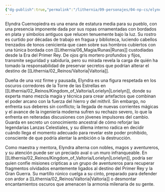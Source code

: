 ```yaml
---
{"dg-publish":true,"permalink":"/lithernia/09-personajes/04-np-cs/elyndra-cuernopiedra/","title":"Elyndra Cuernopiedra","tags":["lithernia","personaje","enano"]}
---
```


Elyndra Cuernopiedra es una enana de estatura media para su pueblo, con una presencia imponente dada por sus ropas ornamentadas con bordados en plata y símbolos antiguos que relucen tenuemente bajo la luz. Su rostro es curtido por décadas de trabajo en fragua y biblioteca, luciendo cabellos trenzados de tonos cenicienta que caen sobre sus hombros cubiertos con una túnica bordada con [[Lithernia/06_Magia/Runas\|Runas]] custodiadas desde la Era del Primer Rey. De ojos gris mortero profundos y fijos, transmite seguridad y sabiduría, pero su mirada revela la carga de quién ha tomado la responsabilidad de preservar secretos que podrían alterar el destino de [[Lithernia/02_Reinos/Valtoria\|Valtoria]].

Dueña de una voz firme y pausada, Elyndra es una figura respetada en los oscuros corredores de la Torre de las Estrellas en [[Lithernia/02_Reinos/Kingdom_of_Valtoria/Lorielyn\|Lorielyn]], donde su experta mano mezcla magia y técnica para crear artefactos que combinan el poder arcano con la fuerza del hierro y del mithril. Sin embargo, no enfrenta sus deberes sin conflicto; la llegada de nuevas corrientes mágicas y el avance de la ingeniería moderna sufren su rechazo severo, lo que la enfrenta en reiteradas discusiones con jóvenes impulsores del cambio. Guarda en secreto un conocimiento ancestral de cómo reforjar las legendarias Lanzas Celestiales, y su dilema interno radica en decidir cuándo llega el momento adecuado para revelar este poder prohibido, consciente de que podría alentar la ambición o la destrucción.

Como maestra y mentora, Elyndra alterna con nobles, magos y aventureros, y su atención puede ser un preciado aval o un muro infranqueable. En [[Lithernia/02_Reinos/Kingdom_of_Valtoria/Lorielyn\|Lorielyn]], podría ser quien confíe misiones cripticas a un grupo de aventureros para recuperar fragmentos olvidados enantemente ligados al destino del Primer Rey y la Gran Guerra. Su martillo rúnico cuelga a su cinto, preparado para defender con ardor a [[Lithernia/02_Reinos/Valtoria\|Valtoria]] o desmontar encantamientos oscuros que amenacen la armonía milenaria de su gente.